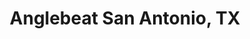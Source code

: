 ---
state: TX
region: SanAntonio
title: Anglebeat San Antonio, TX
event_url: https://www.eventbrite.com/e/angelbeat-technology-seminar-on-cloudsecurityaidata-registration-54209761857
start_date: 2019-05-07
cost: $200
topics: [ cloud, dataai, security ]
---
